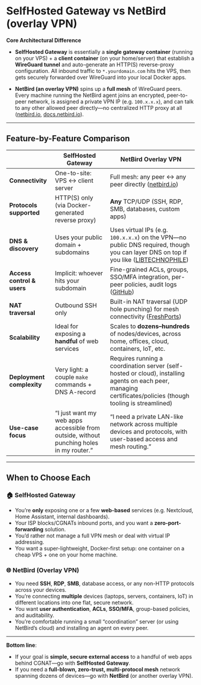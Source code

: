 # SelfHosted Gateway vs NetBird (overlay VPN)

**Core Architectural Difference**

* **SelfHosted Gateway** is essentially a **single gateway container** (running on your VPS) + a **client container** (on your home/server) that establish a **WireGuard tunnel** and auto-generate an HTTP(S) reverse-proxy configuration. All inbound traffic to `*.yourdomain.com` hits the VPS, then gets securely forwarded over WireGuard into your local Docker apps.

* **NetBird (an overlay VPN)** spins up a **full mesh** of WireGuard peers. Every machine running the NetBird agent joins an encrypted, peer-to-peer network, is assigned a private VPN IP (e.g. `100.x.x.x`), and can talk to any other allowed peer directly—no centralized HTTP proxy at all ([netbird.io][1], [docs.netbird.io][2]).

---

## Feature-by-Feature Comparison

|                            | SelfHosted Gateway                                                                      | NetBird Overlay VPN                                                                                                                                           |
| -------------------------- | --------------------------------------------------------------------------------------- | ------------------------------------------------------------------------------------------------------------------------------------------------------------- |
| **Connectivity**           | One-to-site: VPS ↔ client server                                                        | Full mesh: any peer ↔ any peer directly ([netbird.io][1])                                                                                                     |
| **Protocols supported**    | HTTP(S) only (via Docker-generated reverse proxy)                                       | **Any** TCP/UDP (SSH, RDP, SMB, databases, custom apps)                                                                                                       |
| **DNS & discovery**        | Uses your public domain + subdomains                                                    | Uses virtual IPs (e.g. `100.x.x.x`) on the VPN—no public DNS required, though you can layer DNS on top if you like ([LIBTECHNOPHILE][3])                      |
| **Access control & users** | Implicit: whoever hits your subdomain                                                   | Fine-grained ACLs, groups, SSO/MFA integration, per-peer policies, audit logs ([GitHub][4])                                                                   |
| **NAT traversal**          | Outbound SSH only                                                                       | Built-in NAT traversal (UDP hole punching) for mesh connectivity ([FreshPorts][5])                                                                            |
| **Scalability**            | Ideal for exposing a **handful** of web services                                        | Scales to **dozens–hundreds** of nodes/devices, across home, offices, cloud, containers, IoT, etc.                                                            |
| **Deployment complexity**  | Very light: a couple `make` commands + DNS A-record                                     | Requires running a coordination server (self-hosted or cloud), installing agents on each peer, managing certificates/policies (though tooling is streamlined) |
| **Use-case focus**         | “I just want my web apps accessible from outside, without punching holes in my router.” | “I need a private LAN-like network across multiple devices and protocols, with user-based access and mesh routing.”                                           |

---

## When to Choose Each

### 🏠 SelfHosted Gateway

* You’re **only** exposing one or a few **web-based** services (e.g. Nextcloud, Home Assistant, internal dashboards).
* Your ISP blocks/CGNATs inbound ports, and you want a **zero-port-forwarding** solution.
* You’d rather not manage a full VPN mesh or deal with virtual IP addressing.
* You want a super-lightweight, Docker-first setup: one container on a cheap VPS + one on your home machine.

### 🌐 NetBird (Overlay VPN)

* You need **SSH**, **RDP**, **SMB**, database access, or any non-HTTP protocols across your devices.
* You’re connecting **multiple** devices (laptops, servers, containers, IoT) in different locations into one flat, secure network.
* You want **user authentication**, **ACLs**, **SSO/MFA**, group-based policies, and auditability.
* You’re comfortable running a small “coordination” server (or using NetBird’s cloud) and installing an agent on every peer.

---

**Bottom line**:

* If your goal is **simple, secure external access** to a handful of web apps behind CGNAT—go with **SelfHosted Gateway**.
* If you need a **full-blown, zero-trust, multi-protocol mesh** network spanning dozens of devices—go with **NetBird** (or another overlay VPN).

[1]: https://netbird.io/connect?utm_source=chatgpt.com "NetBird - Zero-Configuration Private Network"
[2]: https://docs.netbird.io/?utm_source=chatgpt.com "Introduction to NetBird - NetBird Docs"
[3]: https://libtechnophile.blogspot.com/2025/05/setting-up-netbird-wireguard-based-self.html?utm_source=chatgpt.com "Setting Up NetBird – A WireGuard-Based Self-Hosted VPN System"
[4]: https://github.com/netbirdio/netbird?utm_source=chatgpt.com "GitHub - netbirdio/netbird: Connect your devices into a secure ..."
[5]: https://www.freshports.org/security/netbird/?utm_source=chatgpt.com "FreshPorts -- security/netbird: Peer-to-peer VPN that seamlessly ..."
